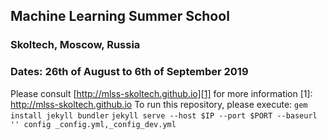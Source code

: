 ## Machine Learning Summer School
### Skoltech, Moscow, Russia
### Dates: 26th of August to 6th of September 2019
Please consult [http://mlss-skoltech.github.io][1] for more information
[1]: http://mlss-skoltech.github.io
To run this repository, please execute:
`gem install jekyll bundler`
`jekyll serve --host $IP --port $PORT --baseurl '' config _config.yml,_config_dev.yml`